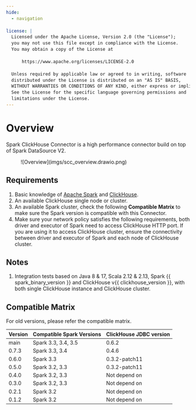 ```yaml
---
hide:
  - navigation

license: |
  Licensed under the Apache License, Version 2.0 (the "License");
  you may not use this file except in compliance with the License.
  You may obtain a copy of the License at
  
      https://www.apache.org/licenses/LICENSE-2.0
  
  Unless required by applicable law or agreed to in writing, software
  distributed under the License is distributed on an "AS IS" BASIS,
  WITHOUT WARRANTIES OR CONDITIONS OF ANY KIND, either express or implied.
  See the License for the specific language governing permissions and
  limitations under the License.
---
```


Overview
===

Spark ClickHouse Connector is a high performance connector build on top of Spark DataSource V2.

<figure markdown>
  ![Overview](imgs/scc_overview.drawio.png)
</figure>

## Requirements

1. Basic knowledge of [Apache Spark](https://spark.apache.org/docs/latest/) and [ClickHouse](https://clickhouse.com/docs/en/).
2. An available ClickHouse single node or cluster.
3. An available Spark cluster, check the following **Compatible Matrix** to make sure the Spark version is compatible with this Connector.
4. Make sure your network policy satisfies the following requirements, both driver and executor of Spark need to access 
   ClickHouse HTTP port. If you are using it to access ClickHouse cluster, ensure the connectivity between driver and
   executor of Spark and each node of ClickHouse cluster.

## Notes

1. Integration tests based on Java 8 & 17, Scala 2.12 & 2.13, Spark {{ spark_binary_version }} and ClickHouse
   v{{ clickhouse_version }}, with both single ClickHouse instance and ClickHouse cluster.

## Compatible Matrix

For old versions, please refer the compatible matrix.

| Version | Compatible Spark Versions | ClickHouse JDBC version |
|---------|---------------------------|-------------------------|
| main    | Spark 3.3, 3.4, 3.5       | 0.6.2                   |
| 0.7.3   | Spark 3.3, 3.4            | 0.4.6                   |
| 0.6.0   | Spark 3.3                 | 0.3.2-patch11           |
| 0.5.0   | Spark 3.2, 3.3            | 0.3.2-patch11           |
| 0.4.0   | Spark 3.2, 3.3            | Not depend on           |
| 0.3.0   | Spark 3.2, 3.3            | Not depend on           |
| 0.2.1   | Spark 3.2                 | Not depend on           |
| 0.1.2   | Spark 3.2                 | Not depend on           |
